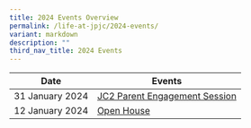 ```yaml
---
title: 2024 Events Overview
permalink: /life-at-jpjc/2024-events/
variant: markdown
description: ""
third_nav_title: 2024 Events
---
```

| Date | Events | 
| -------- | -------- |
31 January 2024|[JC2 Parent Engagement Session ](/life-at-jpjc/2024-events/jc2-pes-2024/)
12 January 2024|[Open House]()
